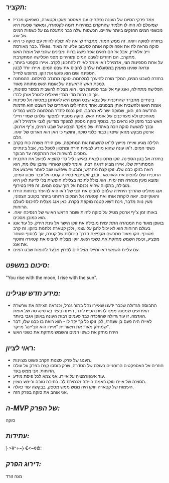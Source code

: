 ## *תקציר:*
- צמד פרקי הסיום של העונה נפתחים עם מאסטר פאקו וקטארה, כשפאקו מכריז שמעולם לא היה לו תלמיד שהתקדם במהירות דומה לקטארה, ומאשר שכעת היא מכשפי המים החזקים ביותר שחיים. הכשפות שלה כבר מתעלה גם על כשפות המים של אנג.
- בחזרה לסוקה ויואה. זה ממש חמוד. מתברר שיואה לא יכולה להיות עם סוקה כי היא כבר מאורסת. Yikes. סוקה מראה לה את אפה ולוקח אותה לסיבוב עליו. זה מאוד וייב אלאדין, אבל אז הם רואים אפר נישא ברוח ומבינים שהצי של אומת האש מתקרב. הם חוזרים לשבט המים ומזהירים מפני הפלישה המתקרבת.
- על אחת מספינות הצי, אדמירל ז'או אומר לאיירו להתכונן לקרב. איירו סקפטי ביותר, ונראה שאינו מאמין במסוגלות שלהם להביס את שבט המים. איירו יורד לבטן הספינה ושם הוא פוגש את זוקו, מחופש לחייל.
- בחזרה לשבט המים, המלך מורה להיערך למלחמה. סוקה מתנדב להילחם. ההמתנה למכת האש הראשונה של אומת האש מתוחה מאוד.
- הפלישה מתחילה, ואנג עף אל עבר ספינות הצי. הוא מצליח להשבית מספר ספינות, אך הן רבות מדי מכדי שיצליח לנטרל אותן לבדו.
- בינתיים מתברר שהתכנית של צבא שבט המים היא להסתנן במסווה אל ספינות אומת האש ולהשבית אותן מבפנים. אחד מהחיילים האחרים של השבט הוא הדמות החדשה הזו, האן, שסוקה ישר לא מחבב. האן נכנס לחדר המלחמה לבוש במדים מגוחכים ולא מעודכנים של אומת האש. סוקה מסביר למפקד שלהם שמדי חיילי האש כבר מזמן לא נראים כך. בנוסף סוקה מספק למפקד מודיעין לגבי אדמירל ז'או, ובכך למעשה סוקה זוכה באהדתו של מפקד הצבא של שבט המים, צ'יף ארנוק. ארנוק מבקש מהאן שיפגין כבוד כלפי סוקה, וחושף כי האן הוא הארוס של יואה. הלם.
- הלילה מגיע ואיירו מייעץ לז'או להשהות את המתקפה, שכן הירח משרה כוח בקרב כשפי המים. ז'או עונה שהוא מודע לבעיית הירח ומתכוון לטפל בה, אבל בינתיים מסכים להשהות את המתקפה עד הבוקר.
- בחזרה אל בטן הספינה. זוקו מתכוון לצאת באישון ליל כדי להוציא לפועל את התכנית המסתורית שלו. איירו מביע דאגה רבה, ואומר לזוקו שאחרי שהבן שלו מת, הוא רואה בזוקו כבנו שלו. זוקו קצת מתרגש, ומבטיח שיפגשו שוב לאחר שייבצע את התכנית שלו לתפוס את האווטאר. ובכן, זוקו יוצא בסירה קטנה אל עבר שבט המים, ומוצא מעין מנהרה תת ימית. הוא צולל לתוכה בצלילה חופשית בלי לדעת לאן היא מובילה, בתקווה שהיא נכנסת אל תוך שבט המים. זה פזיז בטירוף.
- אנג מחליט שהדרך היחידה שלהם להביס את הצי של ז'או היא להיעזר ברוחות הירח והאוקיינוס. יואה לוקחת אותו ואת קטארה אל המקום הרוחני ביותר בקוטב הצפוני, מעין נווה מדבר, גינת דשא קטנה מוקפת בקרח. כאן אנג מצליח להיכנס לעולם הרוחות.
- באותו זמן צ'יף ארנוק מטיל על סוקה להיות שומר הראש האישי של הנסיכה יואה. הוא כמובן מסכים.
- באופן מאוד נוח המנהרה התת ימית מובילה את זוקו הישר אל גינת הירק. כל עוד אנג בעולם הרוחות הוא לא יכול להגן על עצמו, ולכן קטארה נלחמת בזוקו. זה קרב מטורף. זוקו מאוד מתרשם מקפיצת הדרך ביכולות של קטרה, אך לבסוף השחר מפציע, וכעת השמש מחזקת את כשפי האש. זוקו מצליח להביס את קטארה וחוטף את אנג.
- עם עליית השמש ז'או וחיילו מצליחים לפרוץ מבעד לחומות שבט המים.


## *סיכום במשפט:*  
"You rise with the moon, I rise with the sun".

## *מידע חדש שגילינו:*
- התבוסה הגדולה שכבר ידענו שאיירו נחל בתור גנרל, וכנראה הציתה את שרשרת האירועים שמנעה ממנו להיות הפיירלורד, הייתה בעיר בא סינג סה של אומת האדמה. זו עיר גדולה שהוזכרה כבר פעמים רבות העונה באופן אגבי ביותר.
- לאיירו היה פעם בן שנהרג, לכן זוקו כל כך יקר לו - הוא רואה בו כבנו שלו, דבר שמחזק מאוד את תיאוריית "איירו הוא הצ'יינג' מייקר".
- הירח מחזק את כשפי המים והשמש מחזקת את כשפי האש

## *ראוי לציון:*    
 - תענוג של פרק. סצנות הקרב פשוט מצוינות.
 - חוזרים אל האספקטים הרוחניים בעולם של הסדרה, שרק בוססו קצת בפרק על עולם הרוחות. אני ממש בעד.
 - עוד אינפורמציה על איירו. אני צמא לכל פיסת מידע.
 - הסצנה של איירו וזוקו באמת הייתה מכמירת לב. כתיבה טובה וביצוע מצוין.
 - העימות של קטארה וזוקו היה ממש ממש מספק. בבקשה עוד כאלה. 
 - אני אוהב את סוקה בפרק הזה.


## *ה-MVP  של הפרק:*  
סוקה

## *עתידות:*  
} >¥^÷¬} €<~¢©¦

## *דירוג הפרק:*  
מגה זורד